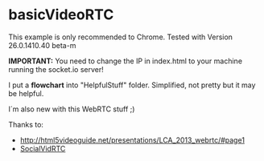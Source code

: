 basicVideoRTC
=============

This example is only recommended to Chrome.
Tested with Version 26.0.1410.40 beta-m


<b>IMPORTANT:</b> You need to change the IP in index.html to your machine running the socket.io server!

I put a <b>flowchart</b> into "HelpfulStuff" folder. Simplified, not pretty  but it may be helpful.

I´m also new with this WebRTC stuff ;)


Thanks to:
<ul>
<li><a href="http://html5videoguide.net/presentations/LCA_2013_webrtc/#page1">http://html5videoguide.net/presentations/LCA_2013_webrtc/#page1</a>
</li>

<li><a href="https://github.com/tomasbasham/SocialVidRTC/blob/master/javascript/main.js">SocialVidRTC</a>
</li>
</ul>
